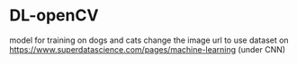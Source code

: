 # DL-openCV
model for training on dogs and cats
change the image url to use
dataset on https://www.superdatascience.com/pages/machine-learning         (under CNN)
